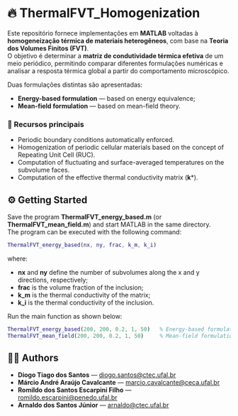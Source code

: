 # 🔥 ThermalFVT_Homogenization

Este repositório fornece implementações em **MATLAB** voltadas à **homogeneização térmica de materiais heterogêneos**, com base na **Teoria dos Volumes Finitos (FVT)**.  
O objetivo é determinar a **matriz de condutividade térmica efetiva** de um meio periódico, permitindo comparar diferentes formulações numéricas e analisar a resposta térmica global a partir do comportamento microscópico.

Duas formulações distintas são apresentadas:

- **Energy-based formulation** — based on energy equivalence;
- **Mean-field formulation** — based on mean-field theory.

### 🧩 Recursos principais

- Periodic boundary conditions automatically enforced.
- Homogenization of periodic cellular materials based on the concept of Repeating Unit Cell (RUC).
- Computation of fluctuating and surface-averaged temperatures on the subvolume faces.
- Computation of the effective thermal conductivity matrix (**k***).

## ⚙️ Getting Started

Save the program **ThermalFVT_energy_based.m** (or **ThermalFVT_mean_field.m**) and start MATLAB in the same directory.  
The program can be executed with the following command:

```matlab
ThermalFVT_energy_based(nx, ny, frac, k_m, k_i)
```
where:
- **nx** and **ny** define the number of subvolumes along the x and y directions, respectively;
- **frac** is the volume fraction of the inclusion;
- **k_m** is the thermal conductivity of the matrix;
- **k_i** is the thermal conductivity of the inclusion.

Run the main function as shown below:
```matlab
ThermalFVT_energy_based(200, 200, 0.2, 1, 50)   % Energy-based formulation
ThermalFVT_mean_field(200, 200, 0.2, 1, 50)     % Mean-field formulation
```
## 👨‍💻 Authors

- **Diogo Tiago dos Santos** — [diogo.santos@ctec.ufal.br](mailto:diogo.santos@ctec.ufal.br)  
- **Márcio André Araújo Cavalcante** — [marcio.cavalcante@ceca.ufal.br](mailto:marcio.cavalcante@ceca.ufal.br)  
- **Romildo dos Santos Escarpini Filho** — [romildo.escarpini@penedo.ufal.br](mailto:romildo.escarpini@penedo.ufal.br)  
- **Arnaldo dos Santos Júnior** — [arnaldo@ctec.ufal.br](mailto:arnaldo@ctec.ufal.br)
